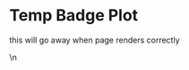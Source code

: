 # Temp Badge Plot

this will go away when [](badge_calc) page renders correctly

<div>                        <script type="text/javascript">window.PlotlyConfig = {MathJaxConfig: \'local\'};</script>\n        <script src="https://cdn.plot.ly/plotly-2.12.1.min.js"></script>                <div id="badge_grade_graph" class="plotly-graph-div" style="height:700px; width:100%;"></div>            <script type="text/javascript">                                    window.PLOTLYENV=window.PLOTLYENV || {};                                    if (document.getElementById("badge_grade_graph")) {                    Plotly.newPlot(                        "badge_grade_graph",                        [{"alignmentgroup":"True","customdata":[["experience",22,"D-"],["experience",22,"D-"],["experience",22,"D-"],["experience",22,"D-"],["experience",22,"D-"],["experience",22,"D-"],["experience",22,"D-"],["experience",22,"D-"],["experience",22,"D-"],["experience",22,"D-"],["experience",22,"D-"],["experience",22,"D-"],["experience",22,"D-"],["experience",22,"D-"],["experience",22,"D-"],["experience",22,"D-"],["experience",22,"D-"],["experience",22,"D-"],["experience",22,"D-"],["experience",22,"D-"],["experience",22,"D-"],["experience",22,"D-"],["experience",24,"D "],["experience",24,"D "],["experience",24,"D "],["experience",24,"D "],["experience",24,"D "],["experience",24,"D "],["experience",24,"D "],["experience",24,"D "],["experience",24,"D "],["experience",24,"D "],["experience",24,"D "],["experience",24,"D "],["experience",24,"D "],["experience",24,"D "],["experience",24,"D "],["experience",24,"D "],["experience",24,"D "],["experience",24,"D "],["experience",24,"D "],["experience",24,"D "],["experience",24,"D "],["experience",24,"D "],["experience",24,"D "],["experience",24,"D "],["experience",24,"D+"],["experience",24,"D+"],["experience",24,"D+"],["experience",24,"D+"],["experience",24,"D+"],["experience",24,"D+"],["experience",24,"D+"],["experience",24,"D+"],["experience",24,"D+"],["experience",24,"D+"],["experience",24,"D+"],["experience",24,"D+"],["experience",24,"D+"],["experience",24,"D+"],["experience",24,"D+"],["experience",24,"D+"],["experience",24,"D+"],["experience",24,"D+"],["experience",24,"D+"],["experience",24,"D+"],["experience",24,"D+"],["experience",24,"D+"],["experience",24,"D+"],["experience",24,"D+"],["experience",24,"C "],["experience",24,"C "],["experience",24,"C "],["experience",24,"C "],["experience",24,"C "],["experience",24,"C "],["experience",24,"C "],["experience",24,"C "],["experience",24,"C "],["experience",24,"C "],["experience",24,"C "],["experience",24,"C "],["experience",24,"C "],["experience",24,"C "],["experience",24,"C "],["experience",24,"C "],["experience",24,"C "],["experience",24,"C "],["experience",24,"C "],["experience",24,"C "],["experience",24,"C "],["experience",24,"C "],["experience",24,"C "],["experience",24,"C "],["experience",21,"C "],["experience",21,"C "],["experience",21,"C "],["experience",21,"C "],["experience",21,"C "],["experience",21,"C "],["experience",21,"C "],["experience",21,"C "],["experience",21,"C "],["experience",21,"C "],["experience",21,"C "],["experience",21,"C "],["experience",21,"C "],["experience",21,"C "],["experience",21,"C "],["experience",21,"C "],["experience",21,"C "],["experience",21,"C "],["experience",21,"C "],["experience",21,"C "],["experience",21,"C "],["experience",22,"C "],["experience",22,"C "],["experience",22,"C "],["experience",22,"C "],["experience",22,"C "],["experience",22,"C "],["experience",22,"C "],["experience",22,"C "],["experience",22,"C "],["experience",22,"C "],["experience",22,"C "],["experience",22,"C "],["experience",22,"C "],["experience",22,"C "],["experience",22,"C "],["experience",22,"C "],["experience",22,"C "],["experience",22,"C "],["experience",22,"C "],["experience",22,"C "],["experience",22,"C "],["experience",22,"C "],["experience",24,"C+"],["experience",24,"C+"],["experience",24,"C+"],["experience",24,"C+"],["experience",24,"C+"],["experience",24,"C+"],["experience",24,"C+"],["experience",24,"C+"],["experience",24,"C+"],["experience",24,"C+"],["experience",24,"C+"],["experience",24,"C+"],["experience",24,"C+"],["experience",24,"C+"],["experience",24,"C+"],["experience",24,"C+"],["experience",24,"C+"],["experience",24,"C+"],["experience",24,"C+"],["experience",24,"C+"],["experience",24,"C+"],["experience",24,"C+"],["experience",24,"C+"],["experience",24,"C+"],["experience",24,"C+"],["experience",24,"C+"],["experience",24,"C+"],["experience",24,"C+"],["experience",24,"C+"],["experience",24,"C+"],["experience",24,"C+"],["experience",24,"C+"],["experience",24,"C+"],["experience",24,"C+"],["experience",24,"C+"],["experience",24,"C+"],["experience",24,"C+"],["experience",24,"C+"],["experience",24,"C+"],["experience",24,"C+"],["experience",24,"C+"],["experience",24,"C+"],["experience",24,"C+"],["experience",24,"C+"],["experience",24,"C+"],["experience",24,"C+"],["experience",24,"C+"],["experience",24,"C+"],["experience",24,"B-"],["experience",24,"B-"],["experience",24,"B-"],["experience",24,"B-"],["experience",24,"B-"],["experience",24,"B-"],["experience",24,"B-"],["experience",24,"B-"],["experience",24,"B-"],["experience",24,"B-"],["experience",24,"B-"],["experience",24,"B-"],["experience",24,"B-"],["experience",24,"B-"],["experience",24,"B-"],["experience",24,"B-"],["experience",24,"B-"],["experience",24,"B-"],["experience",24,"B-"],["experience",24,"B-"],["experience",24,"B-"],["experience",24,"B-"],["experience",24,"B-"],["experience",24,"B-"],["experience",24,"B-"],["experience",24,"B-"],["experience",24,"B-"],["experience",24,"B-"],["experience",24,"B-"],["experience",24,"B-"],["experience",24,"B-"],["experience",24,"B-"],["experience",24,"B-"],["experience",24,"B-"],["experience",24,"B-"],["experience",24,"B-"],["experience",24,"B-"],["experience",24,"B-"],["experience",24,"B-"],["experience",24,"B-"],["experience",24,"B-"],["experience",24,"B-"],["experience",24,"B-"],["experience",24,"B-"],["experience",24,"B-"],["experience",24,"B-"],["experience",24,"B-"],["experience",24,"B-"],["experience",24,"B "],["experience",24,"B "],["experience",24,"B "],["experience",24,"B "],["experience",24,"B "],["experience",24,"B "],["experience",24,"B "],["experience",24,"B "],["experience",24,"B "],["experience",24,"B "],["experience",24,"B "],["experience",24,"B "],["experience",24,"B "],["experience",24,"B "],["experience",24,"B "],["experience",24,"B "],["experience",24,"B "],["experience",24,"B "],["experience",24,"B "],["experience",24,"B "],["experience",24,"B "],["experience",24,"B "],["experience",24,"B "],["experience",24,"B "],["experience",24,"B "],["experience",24,"B "],["experience",24,"B "],["experience",24,"B "],["experience",24,"B "],["experience",24,"B "],["experience",24,"B "],["experience",24,"B "],["experience",24,"B "],["experience",24,"B "],["experience",24,"B "],["experience",24,"B "],["experience",24,"B "],["experience",24,"B "],["experience",24,"B "],["experience",24,"B "],["experience",24,"B "],["experience",24,"B "],["experience",24,"B "],["experience",24,"B "],["experience",24,"B "],["experience",24,"B "],["experience",24,"B "],["experience",24,"B "],["experience",23,"B "],["experience",23,"B "],["experience",23,"B "],["experience",23,"B "],["experience",23,"B "],["experience",23,"B "],["experience",23,"B "],["experience",23,"B "],["experience",23,"B "],["experience",23,"B "],["experience",23,"B "],["experience",23,"B "],["experience",23,"B "],["experience",23,"B "],["experience",23,"B "],["experience",23,"B "],["experience",23,"B "],["experience",23,"B "],["experience",23,"B "],["experience",23,"B "],["experience",23,"B "],["experience",23,"B "],["experience",23,"B "],["experience",20,"B "],["experience",20,"B "],["experience",20,"B "],["experience",20,"B "],["experience",20,"B "],["experience",20,"B "],["experience",20,"B "],["experience",20,"B "],["experience",20,"B "],["experience",20,"B "],["experience",20,"B "],["experience",20,"B "],["experience",20,"B "],["experience",20,"B "],["experience",20,"B "],["experience",20,"B "],["experience",20,"B "],["experience",20,"B "],["experience",20,"B "],["experience",20,"B "],["experience",20,"B "],["experience",20,"B "],["experience",20,"B "],["experience",20,"B "],["experience",20,"B "],["experience",20,"B "],["experience",20,"B "],["experience",20,"B "],["experience",20,"B "],["experience",20,"B "],["experience",20,"B "],["experience",20,"B "],["experience",20,"B "],["experience",20,"B "],["experience",20,"B "],["experience",20,"B "],["experience",20,"B "],["experience",20,"B "],["experience",20,"B "],["experience",20,"B "],["experience",24,"B "],["experience",24,"B "],["experience",24,"B "],["experience",24,"B "],["experience",24,"B "],["experience",24,"B "],["experience",24,"B "],["experience",24,"B "],["experience",24,"B "],["experience",24,"B "],["experience",24,"B "],["experience",24,"B "],["experience",24,"B "],["experience",24,"B "],["experience",24,"B "],["experience",24,"B "],["experience",24,"B "],["experience",24,"B "],["experience",24,"B "],["experience",24,"B "],["experience",24,"B "],["experience",24,"B "],["experience",24,"B "],["experience",24,"B "],["experience",24,"B "],["experience",24,"B "],["experience",24,"B "],["experience",24,"B "],["experience",24,"B "],["experience",24,"B "],["experience",24,"B "],["experience",24,"B "],["experience",24,"B "],["experience",24,"B "],["experience",24,"B "],["experience",24,"B "],["experience",24,"B "],["experience",24,"B "],["experience",24,"B "],["experience",24,"B "],["experience",24,"B "],["experience",24,"B "],["experience",24,"B "],["experience",24,"B "],["experience",24,"B "],["experience",24,"B "],["experience",24,"B "],["experience",24,"B "],["experience",23,"B "],["experience",23,"B "],["experience",23,"B "],["experience",23,"B "],["experience",23,"B "],["experience",23,"B "],["experience",23,"B "],["experience",23,"B "],["experience",23,"B "],["experience",23,"B "],["experience",23,"B "],["experience",23,"B "],["experience",23,"B "],["experience",23,"B "],["experience",23,"B "],["experience",23,"B "],["experience",23,"B "],["experience",23,"B "],["experience",23,"B "],["experience",23,"B "],["experience",23,"B "],["experience",23,"B "],["experience",23,"B "],["experience",24,"B+"],["experience",24,"B+"],["experience",24,"B+"],["experience",24,"B+"],["experience",24,"B+"],["experience",24,"B+"],["experience",24,"B+"],["experience",24,"B+"],["experience",24,"B+"],["experience",24,"B+"],["experience",24,"B+"],["experience",24,"B+"],["experience",24,"B+"],["experience",24,"B+"],["experience",24,"B+"],["experience",24,"B+"],["experience",24,"B+"],["experience",24,"B+"],["experience",24,"B+"],["experience",24,"B+"],["experience",24,"B+"],["experience",24,"B+"],["experience",24,"B+"],["experience",24,"B+"],["experience",24,"B+"],["experience",24,"B+"],["experience",24,"B+"],["experience",24,"B+"],["experience",24,"B+"],["experience",24,"B+"],["experience",24,"B+"],["experience",24,"B+"],["experience",24,"B+"],["experience",24,"B+"],["experience",24,"B+"],["experience",24,"B+"],["experience",24,"B+"],["experience",24,"B+"],["experience",24,"B+"],["experience",24,"B+"],["experience",24,"B+"],["experience",24,"B+"],["experience",24,"B+"],["experience",24,"B+"],["experience",24,"B+"],["experience",24,"B+"],["experience",24,"B+"],["experience",24,"B+"],["experience",24,"A-"],["experience",24,"A-"],["experience",24,"A-"],["experience",24,"A-"],["experience",24,"A-"],["experience",24,"A-"],["experience",24,"A-"],["experience",24,"A-"],["experience",24,"A-"],["experience",24,"A-"],["experience",24,"A-"],["experience",24,"A-"],["experience",24,"A-"],["experience",24,"A-"],["experience",24,"A-"],["experience",24,"A-"],["experience",24,"A-"],["experience",24,"A-"],["experience",24,"A-"],["experience",24,"A-"],["experience",24,"A-"],["experience",24,"A-"],["experience",24,"A-"],["experience",24,"A-"],["experience",24,"A-"],["experience",24,"A-"],["experience",24,"A-"],["experience",24,"A-"],["experience",24,"A-"],["experience",24,"A-"],["experience",24,"A-"],["experience",24,"A-"],["experience",24,"A-"],["experience",24,"A-"],["experience",24,"A-"],["experience",24,"A-"],["experience",24,"A-"],["experience",24,"A-"],["experience",24,"A-"],["experience",24,"A-"],["experience",24,"A-"],["experience",24,"A-"],["experience",24,"A-"],["experience",24,"A-"],["experience",24,"A-"],["experience",24,"A-"],["experience",24,"A-"],["experience",24,"A-"],["experience",24,"A-"],["experience",24,"A-"],["experience",24,"A-"],["experience",24,"A-"],["experience",24,"A-"],["experience",24,"A-"],["experience",24,"A-"],["experience",24,"A-"],["experience",24,"A-"],["experience",24,"A-"],["experience",24,"A-"],["experience",24,"A-"],["experience",24,"A-"],["experience",24,"A-"],["experience",24,"A-"],["experience",24,"A-"],["experience",24,"A-"],["experience",24,"A-"],["experience",24,"A-"],["experience",24,"A-"],["experience",24,"A-"],["experience",24,"A-"],["experience",24,"A-"],["experience",24,"A-"],["experience",24,"A-"],["experience",24,"A-"],["experience",24,"A-"],["experience",24,"A-"],["experience",24,"A-"],["experience",24,"A-"],["experience",24,"A-"],["experience",24,"A-"],["experience",24,"A-"],["experience",24,"A-"],["experience",24,"A-"],["experience",24,"A-"],["experience",24,"A-"],["experience",24,"A-"],["experience",24,"A-"],["experience",24,"A-"],["experience",24,"A-"],["experience",24,"A-"],["experience",24,"A-"],["experience",24,"A-"],["experience",24,"A-"],["experience",24,"A-"],["experience",24,"A-"],["experience",24,"A-"],["experience",24,"A "],["experience",24,"A "],["experience",24,"A "],["experience",24,"A "],["experience",24,"A "],["experience",24,"A "],["experience",24,"A "],["experience",24,"A "],["experience",24,"A "],["experience",24,"A "],["experience",24,"A "],["experience",24,"A "],["experience",24,"A "],["experience",24,"A "],["experience",24,"A "],["experience",24,"A "],["experience",24,"A "],["experience",24,"A "],["experience",24,"A "],["experience",24,"A "],["experience",24,"A "],["experience",24,"A "],["experience",24,"A "],["experience",24,"A "],["experience",24,"A "],["experience",24,"A "],["experience",24,"A "],["experience",24,"A "],["experience",24,"A "],["experience",24,"A "],["experience",24,"A "],["experience",24,"A "],["experience",24,"A "],["experience",24,"A "],["experience",24,"A "],["experience",24,"A "],["experience",24,"A "],["experience",24,"A "],["experience",24,"A "],["experience",24,"A "],["experience",24,"A "],["experience",24,"A "],["experience",24,"A "],["experience",24,"A "],["experience",24,"A "],["experience",24,"A "],["experience",24,"A "],["experience",24,"A "],["experience",24,"A "],["experience",24,"A "],["experience",24,"A "],["experience",24,"A "],["experience",24,"A "],["experience",24,"A "],["experience",24,"A "],["experience",24,"A "],["experience",24,"A "],["experience",24,"A "],["experience",24,"A "],["experience",24,"A "],["experience",24,"A "],["experience",24,"A "],["experience",24,"A "],["experience",24,"A "],["experience",24,"A "],["experience",24,"A "],["experience",24,"A "],["experience",24,"A "],["experience",24,"A "],["experience",24,"A "],["experience",24,"A "],["experience",24,"A "],["experience",24,"A "],["experience",24,"A "],["experience",24,"A "],["experience",24,"A "],["experience",24,"A "],["experience",24,"A "],["experience",24,"A "],["experience",24,"A "],["experience",24,"A "],["experience",24,"A "],["experience",24,"A "],["experience",24,"A "],["experience",24,"A "],["experience",24,"A "],["experience",24,"A "],["experience",24,"A "],["experience",24,"A "],["experience",24,"A "],["experience",24,"A "],["experience",24,"A "],["experience",24,"A "],["experience",24,"A "],["experience",24,"A "],["experience",24,"A "],["experience",24,"A "],["experience",24,"A "],["experience",24,"A "],["experience",24,"A "],["experience",24,"A "],["experience",24,"A "],["experience",24,"A "],["experience",24,"A "],["experience",24,"A "],["experience",24,"A "],["experience",24,"A "],["experience",24,"A "],["experience",24,"A "],["experience",24,"A "],["experience",24,"A "],["experience",24,"A "],["experience",24,"A "],["experience",24,"A "],["experience",24,"A "],["experience",24,"A "],["experience",24,"A "],["experience",24,"A "],["experience",24,"A "],["experience",24,"A "],["experience",24,"A "],["experience",24,"A "],["experience",24,"A "],["experience",24,"A "],["experience",24,"A "],["experience",24,"A "],["experience",24,"A "],["experience",24,"A "],["experience",24,"A "],["experience",24,"A "],["experience",24,"A "],["experience",24,"A "],["experience",24,"A "],["experience",24,"A "],["experience",24,"A "],["experience",24,"A "],["experience",24,"A "],["experience",24,"A "],["experience",24,"A "],["experience",24,"A "],["experience",24,"A "],["experience",24,"A "],["experience",24,"A "],["experience",24,"A "]],"hovertemplate":"badge_det=experience<br>example=%{x}<br>influence=%{y}<br>badge=%{customdata[0]}<br>count=%{customdata[1]}<br>letter=%{customdata[2]}<extra></extra>","legendgroup":"experience","marker":{"color":"#636efa","pattern":{"shape":""}},"name":"experience","offsetgroup":"experience","orientation":"v","showlegend":true,"textposition":"auto","x":["0cem","0cem","0cem","0cem","0cem","0cem","0cem","0cem","0cem","0cem","0cem","0cem","0cem","0cem","0cem","0cem","0cem","0cem","0cem","0cem","0cem","0cem","0","0","0","0","0","0","0","0","0","0","0","0","0","0","0","0","0","0","0","0","0","0","0","0","0cp","0cp","0cp","0cp","0cp","0cp","0cp","0cp","0cp","0cp","0cp","0cp","0cp","0cp","0cp","0cp","0cp","0cp","0cp","0cp","0cp","0cp","0cp","0cp","1","1","1","1","1","1","1","1","1","1","1","1","1","1","1","1","1","1","1","1","1","1","1","1","1cem","1cem","1cem","1cem","1cem","1cem","1cem","1cem","1cem","1cem","1cem","1cem","1cem","1cem","1cem","1cem","1cem","1cem","1cem","1cem","1cem","0cemrm","0cemrm","0cemrm","0cemrm","0cemrm","0cemrm","0cemrm","0cemrm","0cemrm","0cemrm","0cemrm","0cemrm","0cemrm","0cemrm","0cemrm","0cemrm","0cemrm","0cemrm","0cemrm","0cemrm","0cemrm","0cemrm","2","2","2","2","2","2","2","2","2","2","2","2","2","2","2","2","2","2","2","2","2","2","2","2","1cp","1cp","1cp","1cp","1cp","1cp","1cp","1cp","1cp","1cp","1cp","1cp","1cp","1cp","1cp","1cp","1cp","1cp","1cp","1cp","1cp","1cp","1cp","1cp","3","3","3","3","3","3","3","3","3","3","3","3","3","3","3","3","3","3","3","3","3","3","3","3","4","4","4","4","4","4","4","4","4","4","4","4","4","4","4","4","4","4","4","4","4","4","4","4","5","5","5","5","5","5","5","5","5","5","5","5","5","5","5","5","5","5","5","5","5","5","5","5","6","6","6","6","6","6","6","6","6","6","6","6","6","6","6","6","6","6","6","6","6","6","6","6","2cem","2cem","2cem","2cem","2cem","2cem","2cem","2cem","2cem","2cem","2cem","2cem","2cem","2cem","2cem","2cem","2cem","2cem","2cem","2cem","2cem","2cem","2cem","3cem","3cem","3cem","3cem","3cem","3cem","3cem","3cem","3cem","3cem","3cem","3cem","3cem","3cem","3cem","3cem","3cem","3cem","3cem","3cem","4cem","4cem","4cem","4cem","4cem","4cem","4cem","4cem","4cem","4cem","4cem","4cem","4cem","4cem","4cem","4cem","4cem","4cem","4cem","4cem","1cemrm","1cemrm","1cemrm","1cemrm","1cemrm","1cemrm","1cemrm","1cemrm","1cemrm","1cemrm","1cemrm","1cemrm","1cemrm","1cemrm","1cemrm","1cemrm","1cemrm","1cemrm","1cemrm","1cemrm","1cemrm","1cemrm","1cemrm","1cemrm","0cemrupm","0cemrupm","0cemrupm","0cemrupm","0cemrupm","0cemrupm","0cemrupm","0cemrupm","0cemrupm","0cemrupm","0cemrupm","0cemrupm","0cemrupm","0cemrupm","0cemrupm","0cemrupm","0cemrupm","0cemrupm","0cemrupm","0cemrupm","0cemrupm","0cemrupm","0cemrupm","0cemrupm","1cemrupm","1cemrupm","1cemrupm","1cemrupm","1cemrupm","1cemrupm","1cemrupm","1cemrupm","1cemrupm","1cemrupm","1cemrupm","1cemrupm","1cemrupm","1cemrupm","1cemrupm","1cemrupm","1cemrupm","1cemrupm","1cemrupm","1cemrupm","1cemrupm","1cemrupm","1cemrupm","2cp","2cp","2cp","2cp","2cp","2cp","2cp","2cp","2cp","2cp","2cp","2cp","2cp","2cp","2cp","2cp","2cp","2cp","2cp","2cp","2cp","2cp","2cp","2cp","3cp","3cp","3cp","3cp","3cp","3cp","3cp","3cp","3cp","3cp","3cp","3cp","3cp","3cp","3cp","3cp","3cp","3cp","3cp","3cp","3cp","3cp","3cp","3cp","7","7","7","7","7","7","7","7","7","7","7","7","7","7","7","7","7","7","7","7","7","7","7","7","9","9","9","9","9","9","9","9","9","9","9","9","9","9","9","9","9","9","9","9","9","9","9","9","10","10","10","10","10","10","10","10","10","10","10","10","10","10","10","10","10","10","10","10","10","10","10","10","5cp","5cp","5cp","5cp","5cp","5cp","5cp","5cp","5cp","5cp","5cp","5cp","5cp","5cp","5cp","5cp","5cp","5cp","5cp","5cp","5cp","5cp","5cp","5cp","8","8","8","8","8","8","8","8","8","8","8","8","8","8","8","8","8","8","8","8","8","8","8","8","11","11","11","11","11","11","11","11","11","11","11","11","11","11","11","11","11","11","11","11","11","11","11","11","12","12","12","12","12","12","12","12","12","12","12","12","12","12","12","12","12","12","12","12","12","12","12","12","13","13","13","13","13","13","13","13","13","13","13","13","13","13","13","13","13","13","13","13","13","13","13","13","14","14","14","14","14","14","14","14","14","14","14","14","14","14","14","14","14","14","14","14","14","14","14","14","4cp","4cp","4cp","4cp","4cp","4cp","4cp","4cp","4cp","4cp","4cp","4cp","4cp","4cp","4cp","4cp","4cp","4cp","4cp","4cp","4cp","4cp","4cp","4cp"],"xaxis":"x","y":[2.0,2.0,2.0,2.0,2.0,2.0,2.0,2.0,2.0,2.0,2.0,2.0,2.0,2.0,2.0,2.0,2.0,2.0,2.0,2.0,2.0,2.0,2.0,2.0,2.0,2.0,2.0,2.0,2.0,2.0,2.0,2.0,2.0,2.0,2.0,2.0,2.0,2.0,2.0,2.0,2.0,2.0,2.0,2.0,2.0,2.0,2.0,2.0,2.0,2.0,2.0,2.0,2.0,2.0,2.0,2.0,2.0,2.0,2.0,2.0,2.0,2.0,2.0,2.0,2.0,2.0,2.0,2.0,2.0,2.0,2.0,2.0,2.0,2.0,2.0,2.0,2.0,2.0,2.0,2.0,2.0,2.0,2.0,2.0,2.0,2.0,2.0,2.0,2.0,2.0,2.0,2.0,2.0,2.0,2.0,2.0,2.0,2.0,2.0,2.0,2.0,2.0,2.0,2.0,2.0,2.0,2.0,2.0,2.0,2.0,2.0,2.0,2.0,2.0,2.0,2.0,2.0,2.0,2.0,2.0,2.0,2.0,2.0,2.0,2.0,2.0,2.0,2.0,2.0,2.0,2.0,2.0,2.0,2.0,2.0,2.0,2.0,2.0,2.0,2.0,2.0,2.0,2.0,2.0,2.0,2.0,2.0,2.0,2.0,2.0,2.0,2.0,2.0,2.0,2.0,2.0,2.0,2.0,2.0,2.0,2.0,2.0,2.0,2.0,2.0,2.0,2.0,2.0,2.0,2.0,2.0,2.0,2.0,2.0,2.0,2.0,2.0,2.0,2.0,2.0,2.0,2.0,2.0,2.0,2.0,2.0,2.0,2.0,2.0,2.0,2.0,2.0,2.0,2.0,2.0,2.0,2.0,2.0,2.0,2.0,2.0,2.0,2.0,2.0,2.0,2.0,2.0,2.0,2.0,2.0,2.0,2.0,2.0,2.0,2.0,2.0,2.0,2.0,2.0,2.0,2.0,2.0,2.0,2.0,2.0,2.0,2.0,2.0,2.0,2.0,2.0,2.0,2.0,2.0,2.0,2.0,2.0,2.0,2.0,2.0,2.0,2.0,2.0,2.0,2.0,2.0,2.0,2.0,2.0,2.0,2.0,2.0,2.0,2.0,2.0,2.0,2.0,2.0,2.0,2.0,2.0,2.0,2.0,2.0,2.0,2.0,2.0,2.0,2.0,2.0,2.0,2.0,2.0,2.0,2.0,2.0,2.0,2.0,2.0,2.0,2.0,2.0,2.0,2.0,2.0,2.0,2.0,2.0,2.0,2.0,2.0,2.0,2.0,2.0,2.0,2.0,2.0,2.0,2.0,2.0,2.0,2.0,2.0,2.0,2.0,2.0,2.0,2.0,2.0,2.0,2.0,2.0,2.0,2.0,2.0,2.0,2.0,2.0,2.0,2.0,2.0,2.0,2.0,2.0,2.0,2.0,2.0,2.0,2.0,2.0,2.0,2.0,2.0,2.0,2.0,2.0,2.0,2.0,2.0,2.0,2.0,2.0,2.0,2.0,2.0,2.0,2.0,2.0,2.0,2.0,2.0,2.0,2.0,2.0,2.0,2.0,2.0,2.0,2.0,2.0,2.0,2.0,2.0,2.0,2.0,2.0,2.0,2.0,2.0,2.0,2.0,2.0,2.0,2.0,2.0,2.0,2.0,2.0,2.0,2.0,2.0,2.0,2.0,2.0,2.0,2.0,2.0,2.0,2.0,2.0,2.0,2.0,2.0,2.0,2.0,2.0,2.0,2.0,2.0,2.0,2.0,2.0,2.0,2.0,2.0,2.0,2.0,2.0,2.0,2.0,2.0,2.0,2.0,2.0,2.0,2.0,2.0,2.0,2.0,2.0,2.0,2.0,2.0,2.0,2.0,2.0,2.0,2.0,2.0,2.0,2.0,2.0,2.0,2.0,2.0,2.0,2.0,2.0,2.0,2.0,2.0,2.0,2.0,2.0,2.0,2.0,2.0,2.0,2.0,2.0,2.0,2.0,2.0,2.0,2.0,2.0,2.0,2.0,2.0,2.0,2.0,2.0,2.0,2.0,2.0,2.0,2.0,2.0,2.0,2.0,2.0,2.0,2.0,2.0,2.0,2.0,2.0,2.0,2.0,2.0,2.0,2.0,2.0,2.0,2.0,2.0,2.0,2.0,2.0,2.0,2.0,2.0,2.0,2.0,2.0,2.0,2.0,2.0,2.0,2.0,2.0,2.0,2.0,2.0,2.0,2.0,2.0,2.0,2.0,2.0,2.0,2.0,2.0,2.0,2.0,2.0,2.0,2.0,2.0,2.0,2.0,2.0,2.0,2.0,2.0,2.0,2.0,2.0,2.0,2.0,2.0,2.0,2.0,2.0,2.0,2.0,2.0,2.0,2.0,2.0,2.0,2.0,2.0,2.0,2.0,2.0,2.0,2.0,2.0,2.0,2.0,2.0,2.0,2.0,2.0,2.0,2.0,2.0,2.0,2.0,2.0,2.0,2.0,2.0,2.0,2.0,2.0,2.0,2.0,2.0,2.0,2.0,2.0,2.0,2.0,2.0,2.0,2.0,2.0,2.0,2.0,2.0,2.0,2.0,2.0,2.0,2.0,2.0,2.0,2.0,2.0,2.0,2.0,2.0,2.0,2.0,2.0,2.0,2.0,2.0,2.0,2.0,2.0,2.0,2.0,2.0,2.0,2.0,2.0,2.0,2.0,2.0,2.0,2.0,2.0,2.0,2.0,2.0,2.0,2.0,2.0,2.0,2.0,2.0,2.0,2.0,2.0,2.0,2.0,2.0,2.0,2.0,2.0,2.0,2.0,2.0,2.0,2.0,2.0,2.0,2.0,2.0,2.0,2.0,2.0,2.0,2.0,2.0,2.0,2.0,2.0,2.0,2.0,2.0,2.0,2.0,2.0,2.0,2.0,2.0,2.0,2.0,2.0,2.0,2.0,2.0,2.0,2.0,2.0,2.0,2.0,2.0,2.0,2.0,2.0,2.0,2.0,2.0,2.0,2.0,2.0,2.0,2.0,2.0,2.0,2.0,2.0,2.0,2.0,2.0,2.0,2.0,2.0,2.0,2.0,2.0,2.0,2.0,2.0,2.0,2.0,2.0,2.0],"yaxis":"y","type":"bar"},{"alignmentgroup":"True","customdata":[["community",6,"D-"],["community",6,"D-"],["community",6,"D-"],["community",6,"D-"],["community",6,"D-"],["community",6,"D-"],["community",9,"C "],["community",9,"C "],["community",9,"C "],["community",9,"C "],["community",9,"C "],["community",9,"C "],["community",9,"C "],["community",9,"C "],["community",9,"C "],["community",6,"C "],["community",6,"C "],["community",6,"C "],["community",6,"C "],["community",6,"C "],["community",6,"C "],["community",13,"B "],["community",13,"B "],["community",13,"B "],["community",13,"B "],["community",13,"B "],["community",13,"B "],["community",13,"B "],["community",13,"B "],["community",13,"B "],["community",13,"B "],["community",13,"B "],["community",13,"B "],["community",13,"B "],["community",12,"B "],["community",12,"B "],["community",12,"B "],["community",12,"B "],["community",12,"B "],["community",12,"B "],["community",12,"B "],["community",12,"B "],["community",12,"B "],["community",12,"B "],["community",12,"B "],["community",12,"B "],["community",12,"B "],["community",12,"B "],["community",12,"B "],["community",12,"B "],["community",12,"B "],["community",12,"B "],["community",12,"B "],["community",12,"B "],["community",12,"B "],["community",12,"B "],["community",12,"B "],["community",12,"B "],["community",3,"B "],["community",3,"B "],["community",3,"B "]],"hovertemplate":"badge_det=community_experience_makeup<br>example=%{x}<br>influence=%{y}<br>badge=%{customdata[0]}<br>count=%{customdata[1]}<br>letter=%{customdata[2]}<extra></extra>","legendgroup":"community_experience_makeup","marker":{"color":"#EF553B","pattern":{"shape":""}},"name":"community_experience_makeup","offsetgroup":"community_experience_makeup","orientation":"v","showlegend":true,"textposition":"auto","x":["0cem","0cem","0cem","0cem","0cem","0cem","1cem","1cem","1cem","1cem","1cem","1cem","1cem","1cem","1cem","0cemrm","0cemrm","0cemrm","0cemrm","0cemrm","0cemrm","2cem","2cem","2cem","2cem","2cem","2cem","2cem","2cem","2cem","2cem","2cem","2cem","2cem","3cem","3cem","3cem","3cem","3cem","3cem","3cem","3cem","3cem","3cem","3cem","3cem","4cem","4cem","4cem","4cem","4cem","4cem","4cem","4cem","4cem","4cem","4cem","4cem","1cemrupm","1cemrupm","1cemrupm"],"xaxis":"x","y":[0.6666666666666666,0.6666666666666666,0.6666666666666666,0.6666666666666666,0.6666666666666666,0.6666666666666666,0.6666666666666666,0.6666666666666666,0.6666666666666666,0.6666666666666666,0.6666666666666666,0.6666666666666666,0.6666666666666666,0.6666666666666666,0.6666666666666666,0.6666666666666666,0.6666666666666666,0.6666666666666666,0.6666666666666666,0.6666666666666666,0.6666666666666666,0.6666666666666666,0.6666666666666666,0.6666666666666666,0.6666666666666666,0.6666666666666666,0.6666666666666666,0.6666666666666666,0.6666666666666666,0.6666666666666666,0.6666666666666666,0.6666666666666666,0.6666666666666666,0.6666666666666666,0.6666666666666666,0.6666666666666666,0.6666666666666666,0.6666666666666666,0.6666666666666666,0.6666666666666666,0.6666666666666666,0.6666666666666666,0.6666666666666666,0.6666666666666666,0.6666666666666666,0.6666666666666666,0.6666666666666666,0.6666666666666666,0.6666666666666666,0.6666666666666666,0.6666666666666666,0.6666666666666666,0.6666666666666666,0.6666666666666666,0.6666666666666666,0.6666666666666666,0.6666666666666666,0.6666666666666666,0.6666666666666666,0.6666666666666666,0.6666666666666666],"yaxis":"y","type":"bar"},{"alignmentgroup":"True","customdata":[["review",18,"C "],["review",18,"C "],["review",18,"C "],["review",18,"C "],["review",18,"C "],["review",18,"C "],["review",18,"C "],["review",18,"C "],["review",18,"C "],["review",18,"C "],["review",18,"C "],["review",18,"C "],["review",18,"C "],["review",18,"C "],["review",18,"C "],["review",18,"C "],["review",18,"C "],["review",18,"C "],["review",18,"C "],["review",18,"C "],["review",18,"C "],["review",18,"C "],["review",18,"C "],["review",18,"C "],["review",18,"C "],["review",18,"C "],["review",18,"C "],["review",18,"C "],["review",18,"C "],["review",18,"C "],["review",18,"C "],["review",18,"C "],["review",18,"C "],["review",18,"C "],["review",18,"C "],["review",18,"C "],["review",17,"C "],["review",17,"C "],["review",17,"C "],["review",17,"C "],["review",17,"C "],["review",17,"C "],["review",17,"C "],["review",17,"C "],["review",17,"C "],["review",17,"C "],["review",17,"C "],["review",17,"C "],["review",17,"C "],["review",17,"C "],["review",17,"C "],["review",17,"C "],["review",17,"C "],["review",24,"C+"],["review",24,"C+"],["review",24,"C+"],["review",24,"C+"],["review",24,"C+"],["review",24,"C+"],["review",24,"C+"],["review",24,"C+"],["review",24,"C+"],["review",24,"C+"],["review",24,"C+"],["review",24,"C+"],["review",24,"C+"],["review",24,"C+"],["review",24,"C+"],["review",24,"C+"],["review",24,"C+"],["review",24,"C+"],["review",24,"C+"],["review",24,"C+"],["review",24,"C+"],["review",24,"C+"],["review",24,"C+"],["review",24,"C+"],["review",18,"C+"],["review",18,"C+"],["review",18,"C+"],["review",18,"C+"],["review",18,"C+"],["review",18,"C+"],["review",18,"C+"],["review",18,"C+"],["review",18,"C+"],["review",18,"C+"],["review",18,"C+"],["review",18,"C+"],["review",18,"C+"],["review",18,"C+"],["review",18,"C+"],["review",18,"C+"],["review",18,"C+"],["review",18,"C+"],["review",18,"B-"],["review",18,"B-"],["review",18,"B-"],["review",18,"B-"],["review",18,"B-"],["review",18,"B-"],["review",18,"B-"],["review",18,"B-"],["review",18,"B-"],["review",18,"B-"],["review",18,"B-"],["review",18,"B-"],["review",18,"B-"],["review",18,"B-"],["review",18,"B-"],["review",18,"B-"],["review",18,"B-"],["review",18,"B-"],["review",18,"B-"],["review",18,"B-"],["review",18,"B-"],["review",18,"B-"],["review",18,"B-"],["review",18,"B-"],["review",18,"B-"],["review",18,"B-"],["review",18,"B-"],["review",18,"B-"],["review",18,"B-"],["review",18,"B-"],["review",18,"B-"],["review",18,"B-"],["review",18,"B-"],["review",18,"B-"],["review",18,"B-"],["review",18,"B-"],["review",12,"B "],["review",12,"B "],["review",12,"B "],["review",12,"B "],["review",12,"B "],["review",12,"B "],["review",12,"B "],["review",12,"B "],["review",12,"B "],["review",12,"B "],["review",12,"B "],["review",12,"B "],["review",12,"B "],["review",12,"B "],["review",12,"B "],["review",12,"B "],["review",12,"B "],["review",12,"B "],["review",12,"B "],["review",12,"B "],["review",12,"B "],["review",12,"B "],["review",12,"B "],["review",12,"B "],["review",12,"B "],["review",12,"B "],["review",12,"B "],["review",12,"B "],["review",12,"B "],["review",12,"B "],["review",12,"B "],["review",12,"B "],["review",12,"B "],["review",12,"B "],["review",12,"B "],["review",12,"B "],["review",10,"B "],["review",10,"B "],["review",10,"B "],["review",10,"B "],["review",10,"B "],["review",10,"B "],["review",10,"B "],["review",10,"B "],["review",10,"B "],["review",10,"B "],["review",1,"B "],["review",12,"B+"],["review",12,"B+"],["review",12,"B+"],["review",12,"B+"],["review",12,"B+"],["review",12,"B+"],["review",12,"B+"],["review",12,"B+"],["review",12,"B+"],["review",12,"B+"],["review",12,"B+"],["review",12,"B+"],["review",12,"A-"],["review",12,"A-"],["review",12,"A-"],["review",12,"A-"],["review",12,"A-"],["review",12,"A-"],["review",12,"A-"],["review",12,"A-"],["review",12,"A-"],["review",12,"A-"],["review",12,"A-"],["review",12,"A-"],["review",18,"A "],["review",18,"A "],["review",18,"A "],["review",18,"A "],["review",18,"A "],["review",18,"A "],["review",18,"A "],["review",18,"A "],["review",18,"A "],["review",18,"A "],["review",18,"A "],["review",18,"A "],["review",18,"A "],["review",18,"A "],["review",18,"A "],["review",18,"A "],["review",18,"A "],["review",18,"A "],["review",6,"A "],["review",6,"A "],["review",6,"A "],["review",6,"A "],["review",6,"A "],["review",6,"A "],["review",12,"A "],["review",12,"A "],["review",12,"A "],["review",12,"A "],["review",12,"A "],["review",12,"A "],["review",12,"A "],["review",12,"A "],["review",12,"A "],["review",12,"A "],["review",12,"A "],["review",12,"A "]],"hovertemplate":"badge_det=review<br>example=%{x}<br>influence=%{y}<br>badge=%{customdata[0]}<br>count=%{customdata[1]}<br>letter=%{customdata[2]}<extra></extra>","legendgroup":"review","marker":{"color":"#00cc96","pattern":{"shape":""}},"name":"review","offsetgroup":"review","orientation":"v","showlegend":true,"textposition":"auto","x":["1","1","1","1","1","1","1","1","1","1","1","1","1","1","1","1","1","1","1cem","1cem","1cem","1cem","1cem","1cem","1cem","1cem","1cem","1cem","1cem","1cem","1cem","1cem","1cem","1cem","1cem","1cem","0cemrm","0cemrm","0cemrm","0cemrm","0cemrm","0cemrm","0cemrm","0cemrm","0cemrm","0cemrm","0cemrm","0cemrm","0cemrm","0cemrm","0cemrm","0cemrm","0cemrm","2","2","2","2","2","2","2","2","2","2","2","2","2","2","2","2","2","2","2","2","2","2","2","2","1cp","1cp","1cp","1cp","1cp","1cp","1cp","1cp","1cp","1cp","1cp","1cp","1cp","1cp","1cp","1cp","1cp","1cp","3","3","3","3","3","3","3","3","3","3","3","3","3","3","3","3","3","3","4","4","4","4","4","4","4","4","4","4","4","4","4","4","4","4","4","4","6","6","6","6","6","6","6","6","6","6","6","6","3cem","3cem","3cem","3cem","3cem","3cem","3cem","3cem","3cem","3cem","3cem","3cem","4cem","4cem","4cem","4cem","4cem","4cem","4cem","4cem","4cem","4cem","4cem","4cem","1cemrm","1cemrm","1cemrm","1cemrm","1cemrm","1cemrm","1cemrm","1cemrm","1cemrm","1cemrm","1cemrupm","3cp","3cp","3cp","3cp","3cp","3cp","3cp","3cp","3cp","3cp","3cp","3cp","5cp","5cp","5cp","5cp","5cp","5cp","5cp","5cp","5cp","5cp","5cp","5cp","11","11","11","11","11","11","11","11","11","11","11","11","11","11","11","11","11","11","12","12","12","12","12","12","13","13","13","13","13","13","13","13","13","13","13","13"],"xaxis":"x","y":[3.0,3.0,3.0,3.0,3.0,3.0,3.0,3.0,3.0,3.0,3.0,3.0,3.0,3.0,3.0,3.0,3.0,3.0,3.0,3.0,3.0,3.0,3.0,3.0,3.0,3.0,3.0,3.0,3.0,3.0,3.0,3.0,3.0,3.0,3.0,3.0,3.0,3.0,3.0,3.0,3.0,3.0,3.0,3.0,3.0,3.0,3.0,3.0,3.0,3.0,3.0,3.0,3.0,3.0,3.0,3.0,3.0,3.0,3.0,3.0,3.0,3.0,3.0,3.0,3.0,3.0,3.0,3.0,3.0,3.0,3.0,3.0,3.0,3.0,3.0,3.0,3.0,3.0,3.0,3.0,3.0,3.0,3.0,3.0,3.0,3.0,3.0,3.0,3.0,3.0,3.0,3.0,3.0,3.0,3.0,3.0,3.0,3.0,3.0,3.0,3.0,3.0,3.0,3.0,3.0,3.0,3.0,3.0,3.0,3.0,3.0,3.0,3.0,3.0,3.0,3.0,3.0,3.0,3.0,3.0,3.0,3.0,3.0,3.0,3.0,3.0,3.0,3.0,3.0,3.0,3.0,3.0,3.0,3.0,3.0,3.0,3.0,3.0,3.0,3.0,3.0,3.0,3.0,3.0,3.0,3.0,3.0,3.0,3.0,3.0,3.0,3.0,3.0,3.0,3.0,3.0,3.0,3.0,3.0,3.0,3.0,3.0,3.0,3.0,3.0,3.0,3.0,3.0,3.0,3.0,3.0,3.0,3.0,3.0,3.0,3.0,3.0,3.0,3.0,3.0,3.0,3.0,3.0,3.0,3.0,3.0,3.0,3.0,3.0,3.0,3.0,3.0,3.0,3.0,3.0,3.0,3.0,3.0,3.0,3.0,3.0,3.0,3.0,3.0,3.0,3.0,3.0,3.0,3.0,3.0,3.0,3.0,3.0,3.0,3.0,3.0,3.0,3.0,3.0,3.0,3.0,3.0,3.0,3.0,3.0,3.0,3.0,3.0,3.0,3.0,3.0,3.0,3.0,3.0,3.0,3.0,3.0,3.0],"yaxis":"y","type":"bar"},{"alignmentgroup":"True","customdata":[["community",4,"C "],["community",4,"C "],["community",4,"C "],["community",4,"C "],["community",8,"B "],["community",8,"B "],["community",8,"B "],["community",8,"B "],["community",8,"B "],["community",8,"B "],["community",8,"B "],["community",8,"B "]],"hovertemplate":"badge_det=community_review_makeup<br>example=%{x}<br>influence=%{y}<br>badge=%{customdata[0]}<br>count=%{customdata[1]}<br>letter=%{customdata[2]}<extra></extra>","legendgroup":"community_review_makeup","marker":{"color":"#ab63fa","pattern":{"shape":""}},"name":"community_review_makeup","offsetgroup":"community_review_makeup","orientation":"v","showlegend":true,"textposition":"auto","x":["0cemrm","0cemrm","0cemrm","0cemrm","1cemrm","1cemrm","1cemrm","1cemrm","1cemrm","1cemrm","1cemrm","1cemrm"],"xaxis":"x","y":[0.75,0.75,0.75,0.75,0.75,0.75,0.75,0.75,0.75,0.75,0.75,0.75],"yaxis":"y","type":"bar"},{"alignmentgroup":"True","customdata":[["community",3,"B "],["community",3,"B "],["community",3,"B "]],"hovertemplate":"badge_det=community_review_upgrade<br>example=%{x}<br>influence=%{y}<br>badge=%{customdata[0]}<br>count=%{customdata[1]}<br>letter=%{customdata[2]}<extra></extra>","legendgroup":"community_review_upgrade","marker":{"color":"#FFA15A","pattern":{"shape":""}},"name":"community_review_upgrade","offsetgroup":"community_review_upgrade","orientation":"v","showlegend":true,"textposition":"auto","x":["1cemrupm","1cemrupm","1cemrupm"],"xaxis":"x","y":[1.0,1.0,1.0],"yaxis":"y","type":"bar"},{"alignmentgroup":"True","customdata":[["practice",6,"B-"],["practice",6,"B-"],["practice",6,"B-"],["practice",6,"B-"],["practice",6,"B-"],["practice",6,"B-"],["practice",18,"B "],["practice",18,"B "],["practice",18,"B "],["practice",18,"B "],["practice",18,"B "],["practice",18,"B "],["practice",18,"B "],["practice",18,"B "],["practice",18,"B "],["practice",18,"B "],["practice",18,"B "],["practice",18,"B "],["practice",18,"B "],["practice",18,"B "],["practice",18,"B "],["practice",18,"B "],["practice",18,"B "],["practice",18,"B "],["practice",12,"B "],["practice",12,"B "],["practice",12,"B "],["practice",12,"B "],["practice",12,"B "],["practice",12,"B "],["practice",12,"B "],["practice",12,"B "],["practice",12,"B "],["practice",12,"B "],["practice",12,"B "],["practice",12,"B "],["practice",18,"B "],["practice",18,"B "],["practice",18,"B "],["practice",18,"B "],["practice",18,"B "],["practice",18,"B "],["practice",18,"B "],["practice",18,"B "],["practice",18,"B "],["practice",18,"B "],["practice",18,"B "],["practice",18,"B "],["practice",18,"B "],["practice",18,"B "],["practice",18,"B "],["practice",18,"B "],["practice",18,"B "],["practice",18,"B "],["practice",12,"B "],["practice",12,"B "],["practice",12,"B "],["practice",12,"B "],["practice",12,"B "],["practice",12,"B "],["practice",12,"B "],["practice",12,"B "],["practice",12,"B "],["practice",12,"B "],["practice",12,"B "],["practice",12,"B "],["practice",12,"B "],["practice",12,"B "],["practice",12,"B "],["practice",12,"B "],["practice",12,"B "],["practice",12,"B "],["practice",12,"B "],["practice",12,"B "],["practice",12,"B "],["practice",12,"B "],["practice",12,"B "],["practice",12,"B "],["practice",12,"B "],["practice",12,"B "],["practice",12,"B "],["practice",12,"B "],["practice",12,"B "],["practice",12,"B "],["practice",12,"B "],["practice",12,"B "],["practice",12,"B "],["practice",12,"B "],["practice",12,"B "],["practice",12,"B "],["practice",16,"B "],["practice",16,"B "],["practice",16,"B "],["practice",16,"B "],["practice",16,"B "],["practice",16,"B "],["practice",16,"B "],["practice",16,"B "],["practice",16,"B "],["practice",16,"B "],["practice",16,"B "],["practice",16,"B "],["practice",16,"B "],["practice",16,"B "],["practice",16,"B "],["practice",16,"B "],["practice",16,"B "],["practice",16,"B "],["practice",16,"B "],["practice",16,"B "],["practice",16,"B "],["practice",16,"B "],["practice",16,"B "],["practice",16,"B "],["practice",16,"B "],["practice",16,"B "],["practice",16,"B "],["practice",16,"B "],["practice",16,"B "],["practice",16,"B "],["practice",16,"B "],["practice",16,"B "],["practice",18,"B+"],["practice",18,"B+"],["practice",18,"B+"],["practice",18,"B+"],["practice",18,"B+"],["practice",18,"B+"],["practice",18,"B+"],["practice",18,"B+"],["practice",18,"B+"],["practice",18,"B+"],["practice",18,"B+"],["practice",18,"B+"],["practice",18,"B+"],["practice",18,"B+"],["practice",18,"B+"],["practice",18,"B+"],["practice",18,"B+"],["practice",18,"B+"],["practice",12,"B+"],["practice",12,"B+"],["practice",12,"B+"],["practice",12,"B+"],["practice",12,"B+"],["practice",12,"B+"],["practice",12,"B+"],["practice",12,"B+"],["practice",12,"B+"],["practice",12,"B+"],["practice",12,"B+"],["practice",12,"B+"],["practice",24,"A-"],["practice",24,"A-"],["practice",24,"A-"],["practice",24,"A-"],["practice",24,"A-"],["practice",24,"A-"],["practice",24,"A-"],["practice",24,"A-"],["practice",24,"A-"],["practice",24,"A-"],["practice",24,"A-"],["practice",24,"A-"],["practice",24,"A-"],["practice",24,"A-"],["practice",24,"A-"],["practice",24,"A-"],["practice",24,"A-"],["practice",24,"A-"],["practice",24,"A-"],["practice",24,"A-"],["practice",24,"A-"],["practice",24,"A-"],["practice",24,"A-"],["practice",24,"A-"],["practice",18,"A-"],["practice",18,"A-"],["practice",18,"A-"],["practice",18,"A-"],["practice",18,"A-"],["practice",18,"A-"],["practice",18,"A-"],["practice",18,"A-"],["practice",18,"A-"],["practice",18,"A-"],["practice",18,"A-"],["practice",18,"A-"],["practice",18,"A-"],["practice",18,"A-"],["practice",18,"A-"],["practice",18,"A-"],["practice",18,"A-"],["practice",18,"A-"],["practice",18,"A-"],["practice",18,"A-"],["practice",18,"A-"],["practice",18,"A-"],["practice",18,"A-"],["practice",18,"A-"],["practice",18,"A-"],["practice",18,"A-"],["practice",18,"A-"],["practice",18,"A-"],["practice",18,"A-"],["practice",18,"A-"],["practice",18,"A-"],["practice",18,"A-"],["practice",18,"A-"],["practice",18,"A-"],["practice",18,"A-"],["practice",18,"A-"],["practice",12,"A-"],["practice",12,"A-"],["practice",12,"A-"],["practice",12,"A-"],["practice",12,"A-"],["practice",12,"A-"],["practice",12,"A-"],["practice",12,"A-"],["practice",12,"A-"],["practice",12,"A-"],["practice",12,"A-"],["practice",12,"A-"],["practice",18,"A "],["practice",18,"A "],["practice",18,"A "],["practice",18,"A "],["practice",18,"A "],["practice",18,"A "],["practice",18,"A "],["practice",18,"A "],["practice",18,"A "],["practice",18,"A "],["practice",18,"A "],["practice",18,"A "],["practice",18,"A "],["practice",18,"A "],["practice",18,"A "],["practice",18,"A "],["practice",18,"A "],["practice",18,"A "],["practice",12,"A "],["practice",12,"A "],["practice",12,"A "],["practice",12,"A "],["practice",12,"A "],["practice",12,"A "],["practice",12,"A "],["practice",12,"A "],["practice",12,"A "],["practice",12,"A "],["practice",12,"A "],["practice",12,"A "],["practice",6,"A "],["practice",6,"A "],["practice",6,"A "],["practice",6,"A "],["practice",6,"A "],["practice",6,"A "],["practice",24,"A "],["practice",24,"A "],["practice",24,"A "],["practice",24,"A "],["practice",24,"A "],["practice",24,"A "],["practice",24,"A "],["practice",24,"A "],["practice",24,"A "],["practice",24,"A "],["practice",24,"A "],["practice",24,"A "],["practice",24,"A "],["practice",24,"A "],["practice",24,"A "],["practice",24,"A "],["practice",24,"A "],["practice",24,"A "],["practice",24,"A "],["practice",24,"A "],["practice",24,"A "],["practice",24,"A "],["practice",24,"A "],["practice",24,"A "],["practice",18,"A "],["practice",18,"A "],["practice",18,"A "],["practice",18,"A "],["practice",18,"A "],["practice",18,"A "],["practice",18,"A "],["practice",18,"A "],["practice",18,"A "],["practice",18,"A "],["practice",18,"A "],["practice",18,"A "],["practice",18,"A "],["practice",18,"A "],["practice",18,"A "],["practice",18,"A "],["practice",18,"A "],["practice",18,"A "]],"hovertemplate":"badge_det=practice<br>example=%{x}<br>influence=%{y}<br>badge=%{customdata[0]}<br>count=%{customdata[1]}<br>letter=%{customdata[2]}<extra></extra>","legendgroup":"practice","marker":{"color":"#19d3f3","pattern":{"shape":""}},"name":"practice","offsetgroup":"practice","orientation":"v","showlegend":true,"textposition":"auto","x":["3","3","3","3","3","3","5","5","5","5","5","5","5","5","5","5","5","5","5","5","5","5","5","5","6","6","6","6","6","6","6","6","6","6","6","6","2cem","2cem","2cem","2cem","2cem","2cem","2cem","2cem","2cem","2cem","2cem","2cem","2cem","2cem","2cem","2cem","2cem","2cem","3cem","3cem","3cem","3cem","3cem","3cem","3cem","3cem","3cem","3cem","3cem","3cem","4cem","4cem","4cem","4cem","4cem","4cem","4cem","4cem","4cem","4cem","4cem","4cem","1cemrm","1cemrm","1cemrm","1cemrm","1cemrm","1cemrm","1cemrm","1cemrm","1cemrm","1cemrm","1cemrm","1cemrm","0cemrupm","0cemrupm","0cemrupm","0cemrupm","0cemrupm","0cemrupm","0cemrupm","0cemrupm","0cemrupm","0cemrupm","0cemrupm","0cemrupm","0cemrupm","0cemrupm","0cemrupm","0cemrupm","1cemrupm","1cemrupm","1cemrupm","1cemrupm","1cemrupm","1cemrupm","1cemrupm","1cemrupm","1cemrupm","1cemrupm","1cemrupm","1cemrupm","1cemrupm","1cemrupm","1cemrupm","1cemrupm","2cp","2cp","2cp","2cp","2cp","2cp","2cp","2cp","2cp","2cp","2cp","2cp","2cp","2cp","2cp","2cp","2cp","2cp","3cp","3cp","3cp","3cp","3cp","3cp","3cp","3cp","3cp","3cp","3cp","3cp","7","7","7","7","7","7","7","7","7","7","7","7","7","7","7","7","7","7","7","7","7","7","7","7","9","9","9","9","9","9","9","9","9","9","9","9","9","9","9","9","9","9","10","10","10","10","10","10","10","10","10","10","10","10","10","10","10","10","10","10","5cp","5cp","5cp","5cp","5cp","5cp","5cp","5cp","5cp","5cp","5cp","5cp","8","8","8","8","8","8","8","8","8","8","8","8","8","8","8","8","8","8","12","12","12","12","12","12","12","12","12","12","12","12","13","13","13","13","13","13","14","14","14","14","14","14","14","14","14","14","14","14","14","14","14","14","14","14","14","14","14","14","14","14","4cp","4cp","4cp","4cp","4cp","4cp","4cp","4cp","4cp","4cp","4cp","4cp","4cp","4cp","4cp","4cp","4cp","4cp"],"xaxis":"x","y":[6.0,6.0,6.0,6.0,6.0,6.0,6.0,6.0,6.0,6.0,6.0,6.0,6.0,6.0,6.0,6.0,6.0,6.0,6.0,6.0,6.0,6.0,6.0,6.0,6.0,6.0,6.0,6.0,6.0,6.0,6.0,6.0,6.0,6.0,6.0,6.0,6.0,6.0,6.0,6.0,6.0,6.0,6.0,6.0,6.0,6.0,6.0,6.0,6.0,6.0,6.0,6.0,6.0,6.0,6.0,6.0,6.0,6.0,6.0,6.0,6.0,6.0,6.0,6.0,6.0,6.0,6.0,6.0,6.0,6.0,6.0,6.0,6.0,6.0,6.0,6.0,6.0,6.0,6.0,6.0,6.0,6.0,6.0,6.0,6.0,6.0,6.0,6.0,6.0,6.0,6.0,6.0,6.0,6.0,6.0,6.0,6.0,6.0,6.0,6.0,6.0,6.0,6.0,6.0,6.0,6.0,6.0,6.0,6.0,6.0,6.0,6.0,6.0,6.0,6.0,6.0,6.0,6.0,6.0,6.0,6.0,6.0,6.0,6.0,6.0,6.0,6.0,6.0,6.0,6.0,6.0,6.0,6.0,6.0,6.0,6.0,6.0,6.0,6.0,6.0,6.0,6.0,6.0,6.0,6.0,6.0,6.0,6.0,6.0,6.0,6.0,6.0,6.0,6.0,6.0,6.0,6.0,6.0,6.0,6.0,6.0,6.0,6.0,6.0,6.0,6.0,6.0,6.0,6.0,6.0,6.0,6.0,6.0,6.0,6.0,6.0,6.0,6.0,6.0,6.0,6.0,6.0,6.0,6.0,6.0,6.0,6.0,6.0,6.0,6.0,6.0,6.0,6.0,6.0,6.0,6.0,6.0,6.0,6.0,6.0,6.0,6.0,6.0,6.0,6.0,6.0,6.0,6.0,6.0,6.0,6.0,6.0,6.0,6.0,6.0,6.0,6.0,6.0,6.0,6.0,6.0,6.0,6.0,6.0,6.0,6.0,6.0,6.0,6.0,6.0,6.0,6.0,6.0,6.0,6.0,6.0,6.0,6.0,6.0,6.0,6.0,6.0,6.0,6.0,6.0,6.0,6.0,6.0,6.0,6.0,6.0,6.0,6.0,6.0,6.0,6.0,6.0,6.0,6.0,6.0,6.0,6.0,6.0,6.0,6.0,6.0,6.0,6.0,6.0,6.0,6.0,6.0,6.0,6.0,6.0,6.0,6.0,6.0,6.0,6.0,6.0,6.0,6.0,6.0,6.0,6.0,6.0,6.0,6.0,6.0,6.0,6.0,6.0,6.0,6.0,6.0,6.0,6.0,6.0,6.0,6.0,6.0],"yaxis":"y","type":"bar"},{"alignmentgroup":"True","customdata":[["community",14,"B "],["community",14,"B "],["community",14,"B "],["community",14,"B "],["community",14,"B "],["community",14,"B "],["community",14,"B "],["community",14,"B "],["community",14,"B "],["community",14,"B "],["community",14,"B "],["community",14,"B "],["community",14,"B "],["community",14,"B "],["community",7,"B "],["community",7,"B "],["community",7,"B "],["community",7,"B "],["community",7,"B "],["community",7,"B "],["community",7,"B "]],"hovertemplate":"badge_det=community_practice_makeup<br>example=%{x}<br>influence=%{y}<br>badge=%{customdata[0]}<br>count=%{customdata[1]}<br>letter=%{customdata[2]}<extra></extra>","legendgroup":"community_practice_makeup","marker":{"color":"#FF6692","pattern":{"shape":""}},"name":"community_practice_makeup","offsetgroup":"community_practice_makeup","orientation":"v","showlegend":true,"textposition":"auto","x":["0cemrupm","0cemrupm","0cemrupm","0cemrupm","0cemrupm","0cemrupm","0cemrupm","0cemrupm","0cemrupm","0cemrupm","0cemrupm","0cemrupm","0cemrupm","0cemrupm","1cemrupm","1cemrupm","1cemrupm","1cemrupm","1cemrupm","1cemrupm","1cemrupm"],"xaxis":"x","y":[0.8571428571428571,0.8571428571428571,0.8571428571428571,0.8571428571428571,0.8571428571428571,0.8571428571428571,0.8571428571428571,0.8571428571428571,0.8571428571428571,0.8571428571428571,0.8571428571428571,0.8571428571428571,0.8571428571428571,0.8571428571428571,0.8571428571428571,0.8571428571428571,0.8571428571428571,0.8571428571428571,0.8571428571428571,0.8571428571428571,0.8571428571428571],"yaxis":"y","type":"bar"},{"alignmentgroup":"True","customdata":[["explore",4,"A-"],["explore",4,"A-"],["explore",4,"A-"],["explore",4,"A-"],["explore",2,"A-"],["explore",2,"A-"],["explore",6,"A "],["explore",6,"A "],["explore",6,"A "],["explore",6,"A "],["explore",6,"A "],["explore",6,"A "],["explore",4,"A "],["explore",4,"A "],["explore",4,"A "],["explore",4,"A "],["explore",2,"A "],["explore",2,"A "],["explore",2,"A "],["explore",2,"A "]],"hovertemplate":"badge_det=explore<br>example=%{x}<br>influence=%{y}<br>badge=%{customdata[0]}<br>count=%{customdata[1]}<br>letter=%{customdata[2]}<extra></extra>","legendgroup":"explore","marker":{"color":"#B6E880","pattern":{"shape":""}},"name":"explore","offsetgroup":"explore","orientation":"v","showlegend":true,"textposition":"auto","x":["9","9","9","9","5cp","5cp","8","8","8","8","8","8","12","12","12","12","13","13","14","14"],"xaxis":"x","y":[9.0,9.0,9.0,9.0,9.0,9.0,9.0,9.0,9.0,9.0,9.0,9.0,9.0,9.0,9.0,9.0,9.0,9.0,9.0,9.0],"yaxis":"y","type":"bar"},{"alignmentgroup":"True","customdata":[["build",1,"B-"],["build",1,"A-"],["build",3,"A "],["build",3,"A "],["build",3,"A "],["build",1,"A "],["build",2,"A "],["build",2,"A "],["build",1,"A "]],"hovertemplate":"badge_det=build<br>example=%{x}<br>influence=%{y}<br>badge=%{customdata[0]}<br>count=%{customdata[1]}<br>letter=%{customdata[2]}<extra></extra>","legendgroup":"build","marker":{"color":"#FF97FF","pattern":{"shape":""}},"name":"build","offsetgroup":"build","orientation":"v","showlegend":true,"textposition":"auto","x":["4","10","11","11","11","12","13","13","4cp"],"xaxis":"x","y":[36.0,36.0,36.0,36.0,36.0,36.0,36.0,36.0,36.0],"yaxis":"y","type":"bar"},{"alignmentgroup":"True","customdata":[["community",10,"D+"],["community",10,"D+"],["community",10,"D+"],["community",10,"D+"],["community",10,"D+"],["community",10,"D+"],["community",10,"D+"],["community",10,"D+"],["community",10,"D+"],["community",10,"D+"],["community",10,"C+"],["community",10,"C+"],["community",10,"C+"],["community",10,"C+"],["community",10,"C+"],["community",10,"C+"],["community",10,"C+"],["community",10,"C+"],["community",10,"C+"],["community",10,"C+"],["community",10,"B+"],["community",10,"B+"],["community",10,"B+"],["community",10,"B+"],["community",10,"B+"],["community",10,"B+"],["community",10,"B+"],["community",10,"B+"],["community",10,"B+"],["community",10,"B+"],["community",10,"B+"],["community",10,"B+"],["community",10,"B+"],["community",10,"B+"],["community",10,"B+"],["community",10,"B+"],["community",10,"B+"],["community",10,"B+"],["community",10,"B+"],["community",10,"B+"],["community",10,"A-"],["community",10,"A-"],["community",10,"A-"],["community",10,"A-"],["community",10,"A-"],["community",10,"A-"],["community",10,"A-"],["community",10,"A-"],["community",10,"A-"],["community",10,"A-"],["community",10,"A "],["community",10,"A "],["community",10,"A "],["community",10,"A "],["community",10,"A "],["community",10,"A "],["community",10,"A "],["community",10,"A "],["community",10,"A "],["community",10,"A "]],"hovertemplate":"badge_det=community_plus<br>example=%{x}<br>influence=%{y}<br>badge=%{customdata[0]}<br>count=%{customdata[1]}<br>letter=%{customdata[2]}<extra></extra>","legendgroup":"community_plus","marker":{"color":"#FECB52","pattern":{"shape":""}},"name":"community_plus","offsetgroup":"community_plus","orientation":"v","showlegend":true,"textposition":"auto","x":["0cp","0cp","0cp","0cp","0cp","0cp","0cp","0cp","0cp","0cp","1cp","1cp","1cp","1cp","1cp","1cp","1cp","1cp","1cp","1cp","2cp","2cp","2cp","2cp","2cp","2cp","2cp","2cp","2cp","2cp","3cp","3cp","3cp","3cp","3cp","3cp","3cp","3cp","3cp","3cp","5cp","5cp","5cp","5cp","5cp","5cp","5cp","5cp","5cp","5cp","4cp","4cp","4cp","4cp","4cp","4cp","4cp","4cp","4cp","4cp"],"xaxis":"x","y":[1.8,1.8,1.8,1.8,1.8,1.8,1.8,1.8,1.8,1.8,1.8,1.8,1.8,1.8,1.8,1.8,1.8,1.8,1.8,1.8,1.8,1.8,1.8,1.8,1.8,1.8,1.8,1.8,1.8,1.8,1.8,1.8,1.8,1.8,1.8,1.8,1.8,1.8,1.8,1.8,1.8,1.8,1.8,1.8,1.8,1.8,1.8,1.8,1.8,1.8,1.8,1.8,1.8,1.8,1.8,1.8,1.8,1.8,1.8,1.8],"yaxis":"y","type":"bar"}],                        {"template":{"data":{"histogram2dcontour":[{"type":"histogram2dcontour","colorbar":{"outlinewidth":0,"ticks":""},"colorscale":[[0.0,"#0d0887"],[0.1111111111111111,"#46039f"],[0.2222222222222222,"#7201a8"],[0.3333333333333333,"#9c179e"],[0.4444444444444444,"#bd3786"],[0.5555555555555556,"#d8576b"],[0.6666666666666666,"#ed7953"],[0.7777777777777778,"#fb9f3a"],[0.8888888888888888,"#fdca26"],[1.0,"#f0f921"]]}],"choropleth":[{"type":"choropleth","colorbar":{"outlinewidth":0,"ticks":""}}],"histogram2d":[{"type":"histogram2d","colorbar":{"outlinewidth":0,"ticks":""},"colorscale":[[0.0,"#0d0887"],[0.1111111111111111,"#46039f"],[0.2222222222222222,"#7201a8"],[0.3333333333333333,"#9c179e"],[0.4444444444444444,"#bd3786"],[0.5555555555555556,"#d8576b"],[0.6666666666666666,"#ed7953"],[0.7777777777777778,"#fb9f3a"],[0.8888888888888888,"#fdca26"],[1.0,"#f0f921"]]}],"heatmap":[{"type":"heatmap","colorbar":{"outlinewidth":0,"ticks":""},"colorscale":[[0.0,"#0d0887"],[0.1111111111111111,"#46039f"],[0.2222222222222222,"#7201a8"],[0.3333333333333333,"#9c179e"],[0.4444444444444444,"#bd3786"],[0.5555555555555556,"#d8576b"],[0.6666666666666666,"#ed7953"],[0.7777777777777778,"#fb9f3a"],[0.8888888888888888,"#fdca26"],[1.0,"#f0f921"]]}],"heatmapgl":[{"type":"heatmapgl","colorbar":{"outlinewidth":0,"ticks":""},"colorscale":[[0.0,"#0d0887"],[0.1111111111111111,"#46039f"],[0.2222222222222222,"#7201a8"],[0.3333333333333333,"#9c179e"],[0.4444444444444444,"#bd3786"],[0.5555555555555556,"#d8576b"],[0.6666666666666666,"#ed7953"],[0.7777777777777778,"#fb9f3a"],[0.8888888888888888,"#fdca26"],[1.0,"#f0f921"]]}],"contourcarpet":[{"type":"contourcarpet","colorbar":{"outlinewidth":0,"ticks":""}}],"contour":[{"type":"contour","colorbar":{"outlinewidth":0,"ticks":""},"colorscale":[[0.0,"#0d0887"],[0.1111111111111111,"#46039f"],[0.2222222222222222,"#7201a8"],[0.3333333333333333,"#9c179e"],[0.4444444444444444,"#bd3786"],[0.5555555555555556,"#d8576b"],[0.6666666666666666,"#ed7953"],[0.7777777777777778,"#fb9f3a"],[0.8888888888888888,"#fdca26"],[1.0,"#f0f921"]]}],"surface":[{"type":"surface","colorbar":{"outlinewidth":0,"ticks":""},"colorscale":[[0.0,"#0d0887"],[0.1111111111111111,"#46039f"],[0.2222222222222222,"#7201a8"],[0.3333333333333333,"#9c179e"],[0.4444444444444444,"#bd3786"],[0.5555555555555556,"#d8576b"],[0.6666666666666666,"#ed7953"],[0.7777777777777778,"#fb9f3a"],[0.8888888888888888,"#fdca26"],[1.0,"#f0f921"]]}],"mesh3d":[{"type":"mesh3d","colorbar":{"outlinewidth":0,"ticks":""}}],"scatter":[{"fillpattern":{"fillmode":"overlay","size":10,"solidity":0.2},"type":"scatter"}],"parcoords":[{"type":"parcoords","line":{"colorbar":{"outlinewidth":0,"ticks":""}}}],"scatterpolargl":[{"type":"scatterpolargl","marker":{"colorbar":{"outlinewidth":0,"ticks":""}}}],"bar":[{"error_x":{"color":"#2a3f5f"},"error_y":{"color":"#2a3f5f"},"marker":{"line":{"color":"#E5ECF6","width":0.5},"pattern":{"fillmode":"overlay","size":10,"solidity":0.2}},"type":"bar"}],"scattergeo":[{"type":"scattergeo","marker":{"colorbar":{"outlinewidth":0,"ticks":""}}}],"scatterpolar":[{"type":"scatterpolar","marker":{"colorbar":{"outlinewidth":0,"ticks":""}}}],"histogram":[{"marker":{"pattern":{"fillmode":"overlay","size":10,"solidity":0.2}},"type":"histogram"}],"scattergl":[{"type":"scattergl","marker":{"colorbar":{"outlinewidth":0,"ticks":""}}}],"scatter3d":[{"type":"scatter3d","line":{"colorbar":{"outlinewidth":0,"ticks":""}},"marker":{"colorbar":{"outlinewidth":0,"ticks":""}}}],"scattermapbox":[{"type":"scattermapbox","marker":{"colorbar":{"outlinewidth":0,"ticks":""}}}],"scatterternary":[{"type":"scatterternary","marker":{"colorbar":{"outlinewidth":0,"ticks":""}}}],"scattercarpet":[{"type":"scattercarpet","marker":{"colorbar":{"outlinewidth":0,"ticks":""}}}],"carpet":[{"aaxis":{"endlinecolor":"#2a3f5f","gridcolor":"white","linecolor":"white","minorgridcolor":"white","startlinecolor":"#2a3f5f"},"baxis":{"endlinecolor":"#2a3f5f","gridcolor":"white","linecolor":"white","minorgridcolor":"white","startlinecolor":"#2a3f5f"},"type":"carpet"}],"table":[{"cells":{"fill":{"color":"#EBF0F8"},"line":{"color":"white"}},"header":{"fill":{"color":"#C8D4E3"},"line":{"color":"white"}},"type":"table"}],"barpolar":[{"marker":{"line":{"color":"#E5ECF6","width":0.5},"pattern":{"fillmode":"overlay","size":10,"solidity":0.2}},"type":"barpolar"}],"pie":[{"automargin":true,"type":"pie"}]},"layout":{"autotypenumbers":"strict","colorway":["#636efa","#EF553B","#00cc96","#ab63fa","#FFA15A","#19d3f3","#FF6692","#B6E880","#FF97FF","#FECB52"],"font":{"color":"#2a3f5f"},"hovermode":"closest","hoverlabel":{"align":"left"},"paper_bgcolor":"white","plot_bgcolor":"#E5ECF6","polar":{"bgcolor":"#E5ECF6","angularaxis":{"gridcolor":"white","linecolor":"white","ticks":""},"radialaxis":{"gridcolor":"white","linecolor":"white","ticks":""}},"ternary":{"bgcolor":"#E5ECF6","aaxis":{"gridcolor":"white","linecolor":"white","ticks":""},"baxis":{"gridcolor":"white","linecolor":"white","ticks":""},"caxis":{"gridcolor":"white","linecolor":"white","ticks":""}},"coloraxis":{"colorbar":{"outlinewidth":0,"ticks":""}},"colorscale":{"sequential":[[0.0,"#0d0887"],[0.1111111111111111,"#46039f"],[0.2222222222222222,"#7201a8"],[0.3333333333333333,"#9c179e"],[0.4444444444444444,"#bd3786"],[0.5555555555555556,"#d8576b"],[0.6666666666666666,"#ed7953"],[0.7777777777777778,"#fb9f3a"],[0.8888888888888888,"#fdca26"],[1.0,"#f0f921"]],"sequentialminus":[[0.0,"#0d0887"],[0.1111111111111111,"#46039f"],[0.2222222222222222,"#7201a8"],[0.3333333333333333,"#9c179e"],[0.4444444444444444,"#bd3786"],[0.5555555555555556,"#d8576b"],[0.6666666666666666,"#ed7953"],[0.7777777777777778,"#fb9f3a"],[0.8888888888888888,"#fdca26"],[1.0,"#f0f921"]],"diverging":[[0,"#8e0152"],[0.1,"#c51b7d"],[0.2,"#de77ae"],[0.3,"#f1b6da"],[0.4,"#fde0ef"],[0.5,"#f7f7f7"],[0.6,"#e6f5d0"],[0.7,"#b8e186"],[0.8,"#7fbc41"],[0.9,"#4d9221"],[1,"#276419"]]},"xaxis":{"gridcolor":"white","linecolor":"white","ticks":"","title":{"standoff":15},"zerolinecolor":"white","automargin":true,"zerolinewidth":2},"yaxis":{"gridcolor":"white","linecolor":"white","ticks":"","title":{"standoff":15},"zerolinecolor":"white","automargin":true,"zerolinewidth":2},"scene":{"xaxis":{"backgroundcolor":"#E5ECF6","gridcolor":"white","linecolor":"white","showbackground":true,"ticks":"","zerolinecolor":"white","gridwidth":2},"yaxis":{"backgroundcolor":"#E5ECF6","gridcolor":"white","linecolor":"white","showbackground":true,"ticks":"","zerolinecolor":"white","gridwidth":2},"zaxis":{"backgroundcolor":"#E5ECF6","gridcolor":"white","linecolor":"white","showbackground":true,"ticks":"","zerolinecolor":"white","gridwidth":2}},"shapedefaults":{"line":{"color":"#2a3f5f"}},"annotationdefaults":{"arrowcolor":"#2a3f5f","arrowhead":0,"arrowwidth":1},"geo":{"bgcolor":"white","landcolor":"#E5ECF6","subunitcolor":"white","showland":true,"showlakes":true,"lakecolor":"white"},"title":{"x":0.05},"mapbox":{"style":"light"}}},"xaxis":{"anchor":"y","domain":[0.0,1.0],"title":{"text":"example"}},"yaxis":{"anchor":"x","domain":[0.0,1.0],"title":{"text":"grade"},"tickmode":"array","tickvals":[48,102,156,210,30,84,138,192,66,120,174],"ticktext":["D ","C ","B ","A ","D-","C-","B-","A-","D+","C+","B+"]},"legend":{"title":{"text":"badge_det"},"tracegroupgap":0},"margin":{"t":60},"barmode":"relative","height":700},                        {"responsive": true}                    )                };                            </script>        </div>
